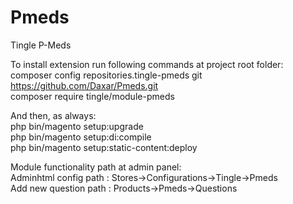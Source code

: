 # Pmeds
Tingle P-Meds

To install extension run following commands at project root folder:  
composer config repositories.tingle-pmeds git https://github.com/Daxar/Pmeds.git  
composer require tingle/module-pmeds  

And then, as always:  
php bin/magento setup:upgrade  
php bin/magento setup:di:compile  
php bin/magento setup:static-content:deploy  

Module functionality path at admin panel:  
Adminhtml config path : Stores->Configurations->Tingle->Pmeds  
Add new question path : Products->Pmeds->Questions  
